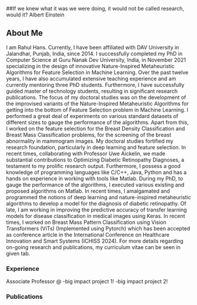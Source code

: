 ##If we knew what it was we were doing, it would not be called research, would it? Albert Einstein

## About Me
I am Rahul Hans. Currently, I have been affiliated with DAV University in Jalandhar, Punjab, India, since 2014. I successfully completed my PhD in Computer Science at Guru Nanak Dev University, India, in November 2021 specializing in the design of innovative Nature-Inspired Metaheuristic Algorithms for Feature Selection in Machine Learning. Over the past twelve years, I have also accumulated extensive teaching experience and am currently mentoring three PhD students. Furthermore, I have successfully guided master of technology students, resulting in significant research publications. The focus of my doctoral studies was on the development of the improvised variants of the Nature-Inspired Metaheuristic Algorithms for getting into the bottom of Feature Selection problem in Machine Learning. I performed a great deal of experiments on various standard datasets of different sizes to gauge the performance of the algorithms. Apart from this, I worked on the feature selection for the Breast Density Classification and Breast Mass Classification problems, for the screening of the breast abnormality in mammogram images. My doctoral studies fortified my research foundation, particularly in deep learning and feature selection. In recent times, collaborating with Professor Uwe Aickelin, we made substantial contributions to Optimizing Diabetic Retinopathy Diagnoses, a testament to my prolific research output. Furthermore, I possess a good knowledge of programming languages like C/C++, Java, Python and has a hands on experience in working with tools like Matlab. During my PhD, to gauge the performance of the algorithms, I executed various existing and proposed algorithms on Matlab. In recent times, I amalgamated and programmed the notions of deep learning and nature-inspired metaheuristic algorithms to develop a model for the diagnosis of diabetic retinopathy. Of late, I am working in improving the predictive accuracy of transfer learning models for disease classification in medical images using Keras. In recent times, I worked on Breast Mass Pattern Classification using Vision Transformers (ViTs) (Implemented using Pytorch) which has been accepted as conference article in the International Conference on Healthcare Innovation and Smart Systems (ICHISS 2024). For more details regarding on-going research and publications, my curriculum vitae can be seen in given tab. 




### Experience
Associate Professor @
-big impact project 1!
-big impact project 2!

### Publications
